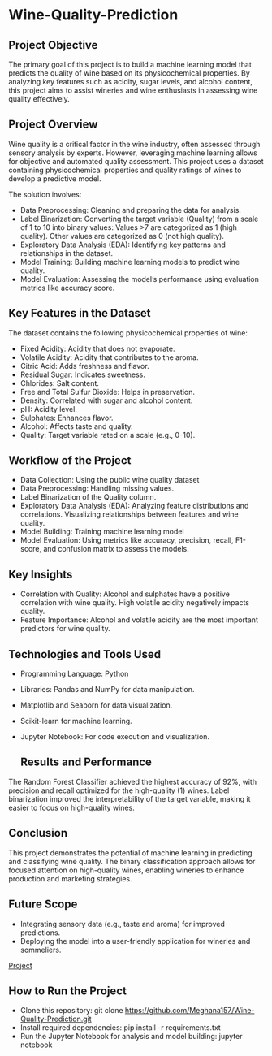 # Wine-Quality-Prediction
## Project Objective
The primary goal of this project is to build a machine learning model that predicts the quality of wine based on its physicochemical properties. By analyzing key features such as acidity, sugar levels, and alcohol content, this project aims to assist wineries and wine enthusiasts in assessing wine quality effectively.
## Project Overview
Wine quality is a critical factor in the wine industry, often assessed through sensory analysis by experts. However, leveraging machine learning allows for objective and automated quality assessment. This project uses a dataset containing physicochemical properties and quality ratings of wines to develop a predictive model.

The solution involves:

- Data Preprocessing: Cleaning and preparing the data for analysis.
- Label Binarization: Converting the target variable (Quality) from a scale of 1 to 10 into binary values:
Values >7 are categorized as 1 (high quality).
Other values are categorized as 0 (not high quality).
- Exploratory Data Analysis (EDA): Identifying key patterns and relationships in the dataset.
- Model Training: Building machine learning models to predict wine quality.
- Model Evaluation: Assessing the model’s performance using evaluation metrics like accuracy score.

## Key Features in the Dataset
The dataset contains the following physicochemical properties of wine:

- Fixed Acidity: Acidity that does not evaporate.
- Volatile Acidity: Acidity that contributes to the aroma.
- Citric Acid: Adds freshness and flavor.
- Residual Sugar: Indicates sweetness.
- Chlorides: Salt content.
- Free and Total Sulfur Dioxide: Helps in preservation.
- Density: Correlated with sugar and alcohol content.
- pH: Acidity level.
- Sulphates: Enhances flavor.
- Alcohol: Affects taste and quality.
- Quality: Target variable rated on a scale (e.g., 0–10).

## Workflow of the Project
- Data Collection: Using the public wine quality dataset
- Data Preprocessing:
Handling missing values.
- Label Binarization of the Quality column.
- Exploratory Data Analysis (EDA):
    Analyzing feature distributions and correlations.
    Visualizing relationships between features and wine quality.
- Model Building:
Training machine learning model
- Model Evaluation:
Using metrics like accuracy, precision, recall, F1-score, and confusion matrix to assess the models.

## Key Insights
- Correlation with Quality:
Alcohol and sulphates have a positive correlation with wine quality.
High volatile acidity negatively impacts quality.
- Feature Importance: Alcohol and volatile acidity are the most important predictors for wine quality.

## Technologies and Tools Used
- Programming Language: Python
- Libraries: Pandas and NumPy for data manipulation.
- Matplotlib and Seaborn for data visualization.
- Scikit-learn for machine learning.
- Jupyter Notebook: For code execution and visualization.

  ## Results and Performance
The Random Forest Classifier achieved the highest accuracy of 92%, with precision and recall optimized for the high-quality (1) wines.
Label binarization improved the interpretability of the target variable, making it easier to focus on high-quality wines.

## Conclusion
This project demonstrates the potential of machine learning in predicting and classifying wine quality. The binary classification approach allows for focused attention on high-quality wines, enabling wineries to enhance production and marketing strategies.

## Future Scope
- Integrating sensory data (e.g., taste and aroma) for improved predictions.
- Deploying the model into a user-friendly application for wineries and sommeliers.

<a href="https://github.com/Meghana157/Wine-Quality-Prediction/blob/main/Wine%20Quality%20Prediction.ipynb">Project</a>


## How to Run the Project
- Clone this repository:
git clone https://github.com/Meghana157/Wine-Quality-Prediction.git  
- Install required dependencies:
pip install -r requirements.txt  
- Run the Jupyter Notebook for analysis and model building:
jupyter notebook  



  

